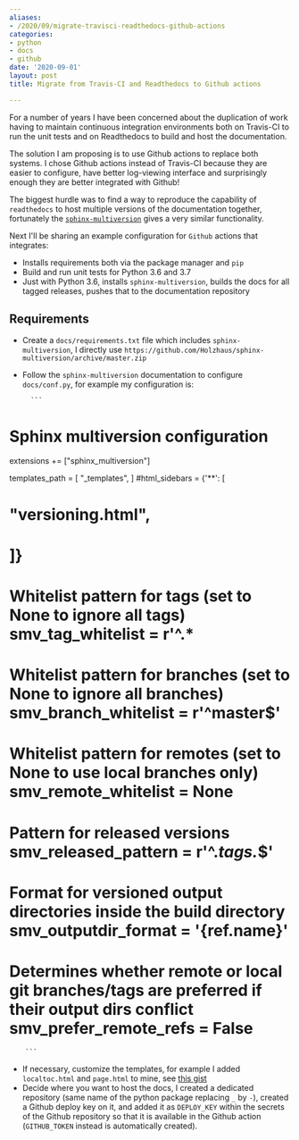 ```yaml
---
aliases:
- /2020/09/migrate-travisci-readthedocs-github-actions
categories:
- python
- docs
- github
date: '2020-09-01'
layout: post
title: Migrate from Travis-CI and Readthedocs to Github actions

---
```


For a number of years I have been concerned about the duplication of work having to maintain
continuous integration environments both on Travis-CI to run the unit tests and on Readthedocs
to build and host the documentation.

The solution I am proposing is to use Github actions to replace both systems. I chose Github actions
instead of Travis-CI because they are easier to configure, have better log-viewing interface and
surprisingly enough they are better integrated with Github!

The biggest hurdle was to find a way to reproduce the capability of `readthedocs` to host multiple
versions of the documentation together, fortunately the [`sphinx-multiversion`](https://holzhaus.github.io/sphinx-multiversion/master/index.html) gives a very similar functionality.

Next I'll be sharing an example configuration for `Github` actions that integrates:

* Installs requirements both via the package manager and `pip`
* Build and run unit tests for Python 3.6 and 3.7
* Just with Python 3.6, installs `sphinx-multiversion`, builds the docs for all tagged releases, pushes that to the documentation repository

<script src="https://gist.github.com/zonca/78125d40bb6ce70510f0dd4226d947ac.js"></script>

## Requirements

* Create a `docs/requirements.txt` file which includes `sphinx-multiversion`, I directly use `https://github.com/Holzhaus/sphinx-multiversion/archive/master.zip`
* Follow the `sphinx-multiversion` documentation to configure `docs/conf.py`, for example my configuration is:

        ```
# Sphinx multiversion configuration
extensions += ["sphinx_multiversion"]

templates_path = [
            "_templates",                                                                                                                      ]
                                                                                                                                   #html_sidebars = {'**':  [
#            "versioning.html",
#            ]}

# Whitelist pattern for tags (set to None to ignore all tags)                                                                      smv_tag_whitelist = r'^.*
# Whitelist pattern for branches (set to None to ignore all branches)                                                              smv_branch_whitelist = r'^master$'

# Whitelist pattern for remotes (set to None to use local branches only)                                                           smv_remote_whitelist = None

# Pattern for released versions                                                                                                    smv_released_pattern = r'^.*tags.*$'

# Format for versioned output directories inside the build directory                                                               smv_outputdir_format = '{ref.name}'
# Determines whether remote or local git branches/tags are preferred if their output dirs conflict                                 smv_prefer_remote_refs = False
        ```

* If necessary, customize the templates, for example I added `localtoc.html` and `page.html` to mine, see [this gist](https://gist.github.com/ad17f00a91355eaedd221abb34d75c11)
* Decide where you want to host the docs, I created a dedicated repository (same name of the python package replacing `_` by `-`), created a Github deploy key on it, and added it as `DEPLOY_KEY` within the secrets of the Github repository so that it is available in the Github action (`GITHUB_TOKEN` instead is automatically created).
